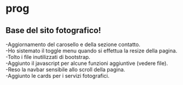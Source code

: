 # prog
Base del sito fotografico!
--------------------------
-Aggiornamento del carosello e della sezione contatto.<br />
-Ho sistemato il toggle menu quando si effettua la resize della pagina. <br />
-Tolto i file inutilizzati di bootstrap.<br />
-Aggiunto il javascript per alcune funzioni aggiuntive (vedere file). <br />
-Reso la navbar sensibile allo scroll della pagina. <br />
-Aggiunto le cards per i servizi fotografici. <br />